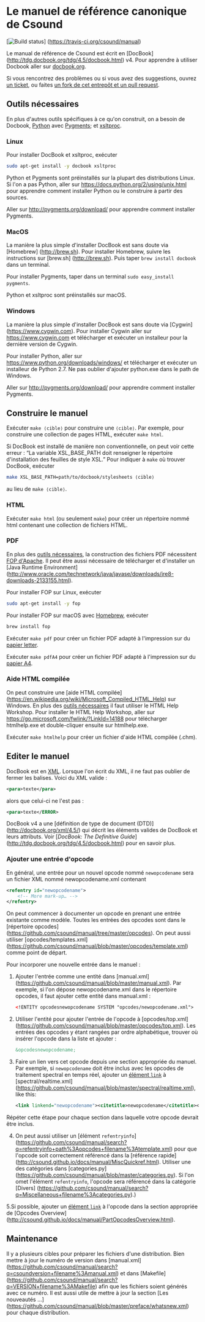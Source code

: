 # Le manuel de référence canonique de Csound

[![Build status](https://travis-ci.org/csound/manual.svg?branch=master)]
(https://travis-ci.org/csound/manual)

Le manual de référence de Csound est écrit en [DocBook]
(http://tdg.docbook.org/tdg/4.5/docbook.html) v4. Pour apprendre à utiliser
Docbook aller sur [docbook.org](http://docbook.org).

Si vous rencontrez des problèmes ou si vous avez des suggestions, ouvrez
[un ticket](https://github.com/csound/manual/issues), ou faites
[un fork de cet entrepôt et un pull request](https://guides.github.com/activities/forking/).


## Outils nécessaires

En plus d'autres outils spécifiques à ce qu'on construit, on a besoin de
Docbook, [Python](https://www.python.org) avec [Pygments](http://pygments.org);
et [xsltproc](http://xmlsoft.org/XSLT/xsltproc2.html).

### Linux

Pour installer DocBook et xsltproc, exécuter

```sh
sudo apt-get install -y docbook xsltproc
```

Python et Pygments sont préinstallés sur la plupart des distributions Linux. Si
l'on a pas Python, aller sur https://docs.python.org/2/using/unix.html pour
apprendre comment installer Python ou le construire à partir des sources.

Aller sur http://pygments.org/download/ pour apprendre comment installer Pygments.

### MacOS

La manière la plus simple d'installer DocBook est sans doute via [Homebrew]
(http://brew.sh). Pour installer Homebrew, suivre les instructions sur [brew.sh]
(http://brew.sh). Puis taper `brew install docbook` dans un terminal.

Pour installer Pygments, taper dans un terminal `sudo easy_install pygments`.

Python et xsltproc sont préinstallés sur macOS.

### Windows

La manière la plus simple d'installer DocBook est sans doute via [Cygwin]
(https://www.cygwin.com). Pour installer Cygwin aller sur https://www.cygwin.com
et télécharger et exécuter un installeur pour la dernière version de Cygwin.

Pour installer Python, aller sur https://www.python.org/downloads/windows/ et
télécharger et exécuter un installeur de Python 2.7. Ne pas oublier d'ajouter
python.exe dans le path de Windows.

Aller sur http://pygments.org/download/ pour apprendre comment installer Pygments.


## Construire le manuel

Exécuter `make ⟨cible⟩` pour construire une `⟨cible⟩`. Par exemple, pour
construire une collection de pages HTML, exécuter `make html`.

Si DocBook est installé de manière non conventionnelle, on peut voir cette
erreur : “La variable XSL_BASE_PATH doit renseigner le répertoire d'installation
des feuilles de style XSL.” Pour indiquer à `make` où trouver DocBook, exécuter

```sh
make XSL_BASE_PATH=path/to/docbook/stylesheets ⟨cible⟩
```

au lieu de `make ⟨cible⟩`.


### HTML

Exécuter `make html` (ou seulement `make`) pour créer un répertoire nommé html
contenant une collection de fichiers HTML.


### PDF

En plus des [outils nécessaires](#outils-nécessaires), la construction des
fichiers PDF nécessitent [FOP d'Apache](https://xmlgraphics.apache.org/fop/). Il
peut être aussi nécessaire de télécharger et d'installer un [Java Runtime Environment]
(http://www.oracle.com/technetwork/java/javase/downloads/jre8-downloads-2133155.html).

Pour installer FOP sur Linux, exécuter


```sh
sudo apt-get install -y fop
```

Pour installer FOP sur macOS avec [Homebrew](http://brew.sh), exécuter

```sh
brew install fop
```

Exécuter `make pdf` pour créer un fichier PDF adapté à l'impression sur du
[papier letter](https://en.wikipedia.org/wiki/Letter_(paper_size)).

Exécuter `make pdfA4` pour créer un fichier PDF adapté à l'impression sur du
[papier A4](https://en.wikipedia.org/wiki/ISO_216#A_series).


### Aide HTML compilée

On peut construire une [aide HTML compilée]
(https://en.wikipedia.org/wiki/Microsoft_Compiled_HTML_Help) sur Windows. En plus
des [outils nécessaires](#outils-nécessaires) il faut utiliser le HTML Help
Workshop. Pour installer le HTML Help Workshop, aller sur
https://go.microsoft.com/fwlink/?LinkId=14188 pour télécharger htmlhelp.exe et
double-cliquer ensuite sur htmlhelp.exe.

Exécuter `make htmlhelp` pour créer un fichier d'aide HTML compilée (.chm).


## Editer le manuel

DocBook est en [XML](https://en.wikipedia.org/wiki/XML). Lorsque l'on écrit du
XML, il ne faut pas oublier de fermer les balises. Voici du XML valide :

```xml
<para>texte</para>
```

alors que celui-ci ne l'est pas :

```xml
<para>texte</ERROR>
```

DocBook v4 a une [définition de type de document (DTD)]
(http://docbook.org/xml/4.5/) qui décrit les éléments valides de DocBook et
leurs attributs. Voir [_DocBook: The Definitive Guide_]
(http://tdg.docbook.org/tdg/4.5/docbook.html) pour en savoir plus.


### Ajouter une entrée d'opcode

En général, une entrée pour un nouvel opcode nommé `newopcodename` sera un
fichier XML nommé newopcodename.xml contenant

```xml
<refentry id="newopcodename">
    <!-- More mark-up… -->
</refentry>
```

On peut commencer à documenter un opcode en prenant une entrée existante comme
modèle. Toutes les entrées des opcodes sont dans le [répertoire opcodes]
(https://github.com/csound/manual/tree/master/opcodes). On peut aussi utiliser
[opcodes/templates.xml]
(https://github.com/csound/manual/blob/master/opcodes/template.xml) comme point
de départ.

Pour incorporer une nouvelle entrée dans le manuel :

1. Ajouter l'entrée comme une entité dans 
[manual.xml]
(https://github.com/csound/manual/blob/master/manual.xml). Par exemple, si l'on
dépose newopcodename.xml dans le répertoire opcodes, il faut ajouter cette entité
dans manual.xml :

    ```xml
    <!ENTITY opcodesnewopcodename SYSTEM "opcodes/newopcodename.xml">
    ```
    
2. Utiliser l'entité pour ajouter l'entrée de l'opcode à [opcodes/top.xml]
(https://github.com/csound/manual/blob/master/opcodes/top.xml). Les entrées
des opcodes y étant rangées par ordre alphabétique, trouver où insérer l'opcode
dans la liste et ajouter :

    ```xml
    &opcodesnewopcodename;
    ```

3. Faire un lien vers cet opcode depuis une section appropriée du manuel. Par
exemple, si `newopcodename` doit être inclus avec les opcodes de traitement
spectral en temps réel, ajouter un
[élément `link`](http://tdg.docbook.org/tdg/4.5/link.html) à
[spectral/realtime.xml]
(https://github.com/csound/manual/blob/master/spectral/realtime.xml), like this:

    ```xml
    <link linkend="newopcodename"><citetitle>newopcodename</citetitle></link>
    ```
Répéter cette étape pour chaque section dans laquelle votre opcode devrait être
inclus.

4. On peut aussi utiliser un [élément `refentryinfo`]
(https://github.com/csound/manual/search?q=refentryinfo+path%3Aopcodes+filename%3Atemplate.xml)
pour que l'opcode soit correctement référencé dans la [référence rapide]
(http://csound.github.io/docs/manual/MiscQuickref.html). Utiliser une des
catégories dans [categories.py]
(https://github.com/csound/manual/blob/master/categories.py). Si l'on omet
l'élément `refentryinfo`, l'opcode sera référencé dans la catégorie [Divers]
(https://github.com/csound/manual/search?q=Miscellaneous+filename%3Acategories.py).)

5.Si possible, ajouter un [élément `link`](http://tdg.docbook.org/tdg/4.5/link.html)
à l'opcode dans la section appropriée de [Opcodes Overview]
(http://csound.github.io/docs/manual/PartOpcodesOverview.html).


## Maintenance

Il y a plusieurs cibles pour préparer les fichiers d'une distribution. Bien
mettre à jour le numéro de version dans [manual.xml]
(https://github.com/csound/manual/search?q=csoundversion+filename%3Amanual.xml)
et dans [Makefile]
(https://github.com/csound/manual/search?q=VERSION+filename%3AMakefile) afin que
les fichiers soient générés avec ce numéro. Il est aussi utile de mettre à jour
la section [Les nouveautés …]
(https://github.com/csound/manual/blob/master/preface/whatsnew.xml) pour chaque
distribution.
